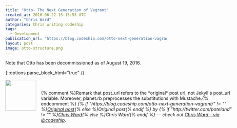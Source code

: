 ```yaml
---
title: "Otto- The Next Generation of Vagrant"
created_at: 2016-06-22 15:15:53 UTC
author: "Chris Ward"
categories: Chris writing codeship
tags: 
  - Development
publication_url: "https://blog.codeship.com/otto-next-generation-vagrant/"
layout: post
image: otto-structure.png
---
```

Note that Otto has been decommissioned as of August 19, 2016.


{::options parse_block_html="true" /}
<div class="author">
   <img src="http://www.rss-specifications.com/rss-spec-rss.gif" style="width: 96px; height: 96;">
   <span style="position: absolute; padding: 32px 15px;">{% comment %}Remark that post_url refers to the *original* post url, not Jekyll's post_url variable. Moreover, planet.rb preprocesses the substitutions with Mustache.{% endcomment %}
      <i>{% if "https://blog.codeship.com/otto-next-generation-vagrant/" != "" %}<a href="https://blog.codeship.com/otto-next-generation-vagrant/">Original post</a>{% else %}Original post{% endif %} by {% if "http://twitter.com/poteland" != "" %}<a href="http://twitter.com/poteland">Chris Ward</a>{% else %}Chris Ward{% endif %} &mdash; check out <a href="https://blog.codeship.com">Chris Ward – via @codeship</a>.</i>
  </span>
</div>
